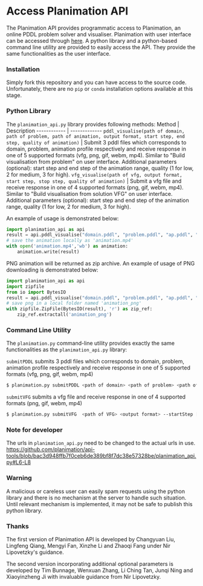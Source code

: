 # Access Planimation API

The Planimation API provides programmatic access to Planimation, an online PDDL problem solver and visualiser. Planimation with user interface can be accessed through [here]. A python library and a python-based command line utility are provided to easily access the API. They provide the same functionalities as the user interface.

### Installation
Simply fork this repository and you can have access to the source code. Unfortunately, there are no `pip` or `conda` installation options available at this stage.

### Python Library

The `planimation_api.py` library provides following methods:
Method | Description
------------ | -------------
`pddl_visualise(path of domain, path of problem, path of animation, output format, start step, end step, quality of animation)` | Submit 3 pddl files which corresponds to domain, problem, animation profile respectively and receive response in one of 5 supported formats (vfg, png, gif, webm, mp4). Similar to "Build visualisation from problem" on user interface. Additional parameters (optional): start step and end step of the animation range, quality (1 for low, 2 for medium, 3 for high).
`vfg_visualise(path of vfg, output format, start step, stop step, quality of animation)` | Submit a vfg file and receive response in one of 4 supported formats (png, gif, webm, mp4). Similar to "Build visualisation from solution VFG" on user interface. Additional parameters (optional): start step and end step of the animation range, quality (1 for low, 2 for medium, 3 for high).

An example of usage is demonstrated below:
```python
import planimation_api as api
result = api.pddl_visualise("domain.pddl", "problem.pddl", "ap.pddl", "mp4", 0, 20, 1)
# save the animation locally as 'animation.mp4'
with open('animation.mp4','wb') as animation:
    animation.write(result)
```
PNG animation will be returned as zip archive. An example of usage of PNG downloading is demonstrated below:
```python
import planimation_api as api
import zipfile
from io import BytesIO
result = api.pddl_visualise("domain.pddl", "problem.pddl", "ap.pddl", "png", 0, 20, 1)
# save png in a local folder named 'animation_png'
with zipfile.ZipFile(BytesIO(result), 'r') as zip_ref:
    zip_ref.extractall('animation_png')
```

### Command Line Utility

The `planimation.py` command-line utility provides exactly the same functionalities as the `planimation_api.py` library:

`submitPDDL` submits 3 pddl files which corresponds to domain, problem, animation profile respectively and receive response in one of 5 supported formats (vfg, png, gif, webm, mp4)
```sh
$ planimation.py submitPDDL <path of domain> <path of problem> <path of animation profile> <output format> --startStep [start step of animation] --stopStep [stop step of animation] --quality [quality of animation] 
```
`submitVFG` submits a vfg file and receive response in one of 4 supported formats (png, gif, webm, mp4)
```sh
$ planimation.py submitVFG  <path of VFG> <output format> --startStep [start step of animation] --stopStep [stop step of animation] --quality [quality of animation]                 
```

### Note for developer
The urls in `planimation_api.py` need to be changed to the actual urls in use.
https://github.com/planimation/api-tools/blob/bac3d948ffb7f0ceb6de389bf8f7dc38e57328be/planimation_api.py#L6-L8

### Warning
A malicious or careless user can easily spam requests using the python library and there is no mechanism at the server to handle such situation. Until relevant mechanism is implemented, it may not be safe to publish this python library.

### Thanks
The first version of Planimation API is developed by Changyuan Liu, Lingfeng Qiang, Mengyi Fan, Xinzhe Li and Zhaoqi Fang under Nir Lipovetzky's guidance.

The second version incorporating additional optional parameters is developed by Tim Bunnage, Wenxuan Zhang, Li Ching Tan, Junqi Ning and Xiaoyinzheng Ji with invaluable guidance from Nir Lipovetzky.

[//]: #
   [here]:<https://planimation.planning.domains/>
